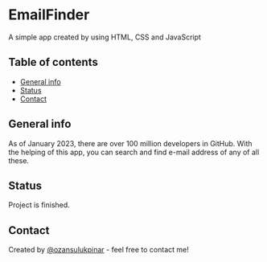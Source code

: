 # EmailFinder

A simple app created by using HTML, CSS and JavaScript

## Table of contents

- [General info](#general-info)
- [Status](#status)
- [Contact](#contact)

## General info

As of January 2023, there are over 100 million developers in GitHub. With the helping of this app, you can search and find e-mail address of any of all these.

## Status

Project is finished.

## Contact

Created by [@ozansulukpinar](https://github.com/ozansulukpinar) - feel free to contact me!
